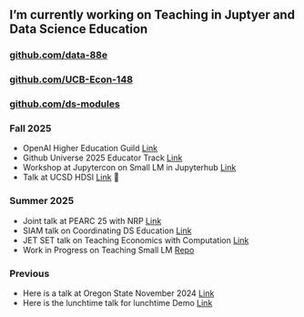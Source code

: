 ## I’m currently working on Teaching in Juptyer and Data Science Education 
### [github.com/data-88e](https://github.com/data-88e)
### [github.com/UCB-Econ-148](https://github.com/UCB-Econ-148/)
### [github.com/ds-modules](https://github.com/ds-modules)

### Fall 2025
- OpenAI Higher Education Guild  [Link](https://forum.openai.com/home/events/higher-education-guild-in-the-openai-forum-9gbnnhr6xc?agenda_day=68d2faec059abcc73707b57d&agenda_track=68d57e1bc80b6869d20efb80&agenda_stage=68d2faec059abcc73707b583&agenda_filter_view=track&agenda_view=list)
- Github Universe 2025 Educator Track [Link](https://githubuniverse.com/)
- Workshop at Jupytercon on Small LM in Jupyterhub [Link](https://docs.google.com/presentation/d/1xrKqxO2HhnPVqK3Mrq2iQFwdK8wuNiCqrl25bUCzuDk/edit?usp=sharing)
- Talk at UCSD HDSI [Link](https://docs.google.com/presentation/d/1Tq9ejSK4BeXA8HQTGiIO4lowMu4-MNY9dxVkjeivNN4/edit?usp=sharing)
🔭 
 ### Summer 2025
 - Joint talk at PEARC 25 with NRP [Link](https://docs.google.com/presentation/d/194QUhl5quxE14IjbiYA4yPkJwEmGl9NN/edit?usp=sharing&ouid=101663326369712854499&rtpof=true&sd=true)
 - SIAM talk on Coordinating DS Education [Link](https://docs.google.com/presentation/d/1wM1h5-DOtQRPXbtSoajxMb6NYtYeNfHKNT0lgKdEQ4M/edit?usp=sharing)
 - JET SET talk on Teaching Economics with Computation  [Link](https://docs.google.com/presentation/d/1CNq4fzZ2qPaj1tfQqVToQ2lWwD5uCKoA_Ck65_YlU5I/edit?usp=sharing)
 - Work in Progress on Teaching Small LM [Repo](https://github.com/ds-modules/SmallLM-SP25)

 ### Previous

 - Here is a talk at Oregon State November 2024 [Link](https://docs.google.com/presentation/d/1_TM_XUbicqWM2mhp1W-djGv5TZAFTeBtwpqSTovm2Xs/edit?usp=sharing)
 - Here is the lunchtime talk for lunchtime Demo [Link](https://docs.google.com/presentation/d/12t6f6WOYk6IQ_Z4wnYx-tZMUIGRJAsTTRlZhb3xYUHU/edit#slide=id.g2674842b179_0_114)


<!--
**ericvd-ucb/ericvd-ucb** is a ✨ _special_ ✨ repository because its `README.md` (this file) appears on your GitHub profile.

Here are some ideas to get you started:

- 🔭 I’m currently working on ...
- 🌱 I’m currently learning ...
- 👯 I’m looking to collaborate on ...
- 🤔 I’m looking for help with ...
- 💬 Ask me about ...
- 📫 How to reach me: ...
- 😄 Pronouns: ...
- ⚡ Fun fact: ...
-->
